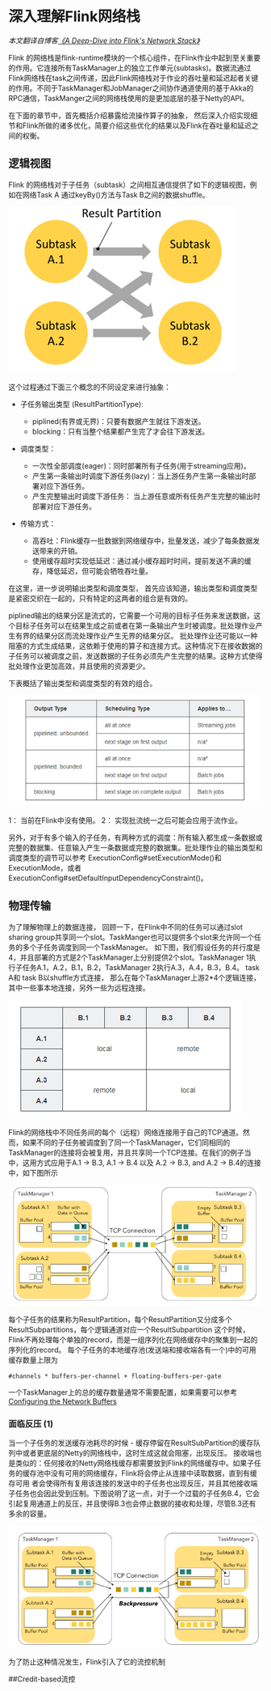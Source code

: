 # 深入理解Flink网络栈

_本文翻译自博客[《A Deep-Dive into Flink's Network Stack》](https://flink.apache.org/2019/06/05/flink-network-stack.html)_

Flink 的网络栈是flink-runtime模块的一个核心组件，在Flink作业中起到至关重要的作用。它连接所有TaskManager上的独立工作单元(subtasks)。数据流通过Flink网络栈在task之间传递，因此Flink网络栈对于作业的吞吐量和延迟起者关键的作用。不同于TaskManager和JobManager之间协作通道使用的基于Akka的RPC通信，TaskManger之间的网络栈使用的是更加底层的基于Netty的API。


在下面的章节中，首先概括介绍暴露给流操作算子的抽象， 然后深入介绍实现细节和Flink所做的诸多优化，简要介绍这些优化的结果以及Flink在吞吐量和延迟之间的权衡。

## 逻辑视图

Flink 的网络栈对于子任务（subtask）之间相互通信提供了如下的逻辑视图，例如在网络Task A 通过keyBy()方法与Task B之间的数据shuffle。

![logic view](images/network-stack-blog1.png)

这个过程通过下面三个概念的不同设定来进行抽象：

- 子任务输出类型 (ResultPartitionType):
    
    - piplined(有界或无界)：只要有数据产生就往下游发送。
    - blocking：只有当整个结果都产生完了才会往下游发送。
    
- 调度类型：

    - 一次性全部调度(eager)：同时部署所有子任务(用于streaming应用)。
    - 产生第一条输出时调度下游任务(lazy)：当上游任务产生第一条输出时部署对应下游任务。
    - 产生完整输出时调度下游任务： 当上游任意或所有任务产生完整的输出时部署对应下游任务。
    
- 传输方式：
    
    - 高吞吐：Flink缓存一批数据到网络缓存中，批量发送，减少了每条数据发送带来的开销。
    - 使用缓存超时实现低延迟：通过减小缓存超时时间，提前发送不满的缓存，降低延迟，但可能会牺牲吞吐量。
      

在这里，进一步说明输出类型和调度类型， 首先应该知道，输出类型和调度类型是紧密交织在一起的，只有特定的这两者的组合是有效的。

piplined输出的结果分区是流式的，它需要一个可用的目标子任务来发送数据，这个目标子任务可以在结果生成之前或者在第一条输出产生时被调度。批处理作业产生有界的结果分区而流处理作业产生无界的结果分区。
批处理作业还可能以一种阻塞的方式生成结果，这依赖于使用的算子和连接方式。这种情况下在接收数据的子任务可以被调度之前，发送数据的子任务必须先产生完整的结果。这种方式使得批处理作业更加高效，并且使用的资源更少。

下表概括了输出类型和调度类型的有效的组合。


![comb](../images/network-stack-blog2.png)

1： 当前在Flink中没有使用。
2： 实现批流统一之后可能会应用于流作业。

另外，对于有多个输入的子任务，有两种方式的调度：所有输入都生成一条数据或完整的数据集、任意输入产生一条数据或完整的数据集。批处理作业的输出类型和调度类型的调节可以参考 ExecutionConfig#setExecutionMode()和ExecutionMode，或者ExecutionConfig#setDefaultInputDependencyConstraint()。


## 物理传输


为了理解物理上的数据连接， 回顾一下，在Flink中不同的任务可以通过slot sharing group共享同一个slot。TaskManger也可以提供多个slot来允许同一个任务的多个子任务调度到同一个TaskManager。
如下图，我们假设任务的并行度是4，并且部署的方式是2个TaskManager上分别提供2个slot。TaskManager 1执行子任务A.1，A.2，B.1，B.2，TaskManager 2执行A.3，A.4，B.3，B.4。
task A和 task B以shuffle方式连接， 那么在每个TaskManager上游2*4个逻辑连接，其中一些事本地连接，另外一些为远程连接。

![conn-comb](../images/network-stack-blog3.png)


Flink的网络栈中不同任务间的每个（远程）网络连接用于自己的TCP通道。然而，如果不同的子任务被调度到了同一个TaskManager，它们同相同的TaskManager的连接将会被复用，并且共享同一个TCP连接。在我们的例子当中，这用方式应用于A.1 → B.3, A.1 → B.4 以及 A.2 → B.3, and A.2 → B.4的连接中，如下图所示

![connection](../images/network-stack-blog4.png)


每个子任务的结果称为ResultPartition，每个ResultPartition又分成多个ResultSubpartitions，每个逻辑通道对应一个ResultSubpartition
这个时候， Flink不再处理每个单独的record，而是一组序列化在网络缓存中的聚集到一起的序列化的record。
每个子任务的本地缓存池(发送端和接收端各有一个)中的可用缓存数量上限为
```
#channels * buffers-per-channel + floating-buffers-per-gate
```

一个TaskManager上的总的缓存数量通常不需要配置，如果需要可以参考[Configuring the Network Buffers](https://ci.apache.org/projects/flink/flink-docs-release-1.8/ops/config.html#configuring-the-network-buffers)

### 面临反压 (1)

当一个子任务的发送缓存池耗尽的时候 - 缓存停留在ResultSubPartition的缓存队列中或者更底层的Netty的网络栈中，这时生成这就会阻塞，出现反压。
接收端也是类似的：任何接收的Netty网络栈缓存都需要放到Flink的网络缓存中。如果子任务的缓存池中没有可用的网络缓存，Flink将会停止从连接中读取数据，直到有缓存可用
者会使得所有复用该连接的发送中的子任务也出现反压，并且其他接收端子任务也会因此受到压制。下图说明了这一点，对于一个过载的子任务B.4，它会引起复用通道上的反压，并且使得B.3也会停止数据的接收和处理，尽管B.3还有多余的容量。

![backpressure1](../images/network-stack-blog5.png)

为了防止这种情况发生，Flink引入了它的流控机制

##Credit-based流控


